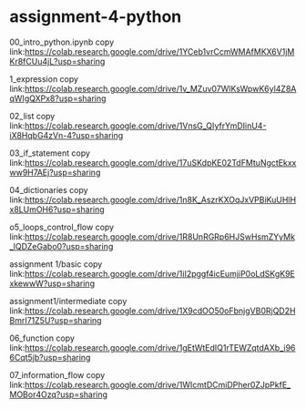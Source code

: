 # assignment-4-python
00_intro_python.ipynb copy link:https://colab.research.google.com/drive/1YCeb1vrCcmWMAfMKX6V1jMKr8fCUu4jL?usp=sharing


1_expression copy link:https://colab.research.google.com/drive/1v_MZuv07WlKsWpwK6yl4Z8AqWIgQXPx8?usp=sharing


02_list copy link:https://colab.research.google.com/drive/1VnsG_QIyfrYmDIinU4-iX8HqbG4zVn-4?usp=sharing


03_if_statement copy link:https://colab.research.google.com/drive/17uSKdpKE02TdFMtuNgctEkxxww9H7AEj?usp=sharing


04_dictionaries copy link:https://colab.research.google.com/drive/1n8K_AszrKXOqJxVPBiKuUHlHx8LUmOH6?usp=sharing


o5_loops_control_flow copy link:https://colab.research.google.com/drive/1R8UnRGRp6HJSwHsmZYyMk_lQDZeGabo0?usp=sharing


assignment 1/basic copy link:https://colab.research.google.com/drive/1iI2pggf4icEumjiP0oLdSKgK9ExkewwW?usp=sharing



assignment1/intermediate copy link:https://colab.research.google.com/drive/1X9cdOO50oFbnjgVB0RjQD2HBmrI71Z5U?usp=sharing



06_function copy link:https://colab.research.google.com/drive/1gEtWtEdIQ1rTEWZqtdAXb_i966Cqt5jb?usp=sharing



07_information_flow copy link:https://colab.research.google.com/drive/1WIcmtDCmiDPher0ZJpPkfE_MOBor4Ozq?usp=sharing
